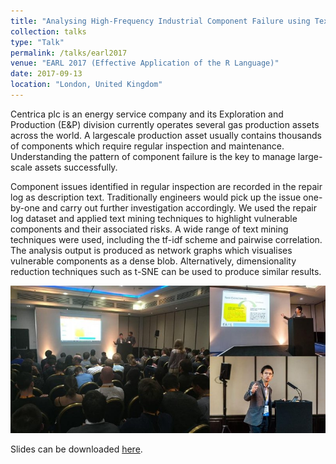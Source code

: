 ```yaml
---
title: "Analysing High-Frequency Industrial Component Failure using Text Mining Techniques"
collection: talks
type: "Talk"
permalink: /talks/earl2017
venue: "EARL 2017 (Effective Application of the R Language)"
date: 2017-09-13
location: "London, United Kingdom"
---
```


Centrica plc is an energy service company and its Exploration and Production (E&P) division currently operates several gas production assets across the world. A largescale production asset usually contains thousands of components which require regular inspection and maintenance. Understanding the pattern of component failure is the key to manage large-scale assets successfully.

Component issues identified in regular inspection are recorded in the repair log as description text. Traditionally engineers would pick up the issue one-by-one and carry out further investigation accordingly. We used the repair log dataset and applied text mining techniques to highlight vulnerable components and their associated risks. A wide range of text mining techniques were used, including the tf-idf scheme and pairwise correlation. The analysis output is produced as network graphs which visualises vulnerable components as a dense blob. Alternatively, dimensionality reduction techniques such as t-SNE can be used to produce similar results.

![EARL 2017](../images/earl2017.jpg)

Slides can be downloaded [here](../files/earl2017.pdf).
